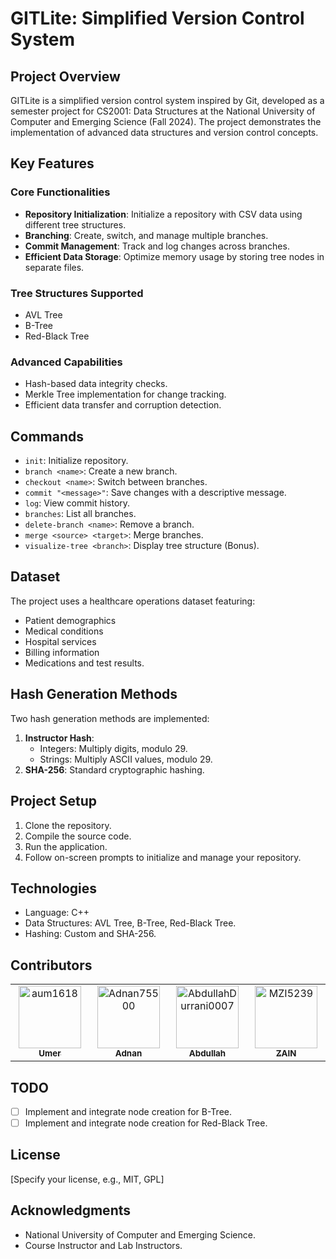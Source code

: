# GITLite: Simplified Version Control System

## Project Overview

GITLite is a simplified version control system inspired by Git, developed as a semester project for CS2001: Data Structures at the National University of Computer and Emerging Science (Fall 2024). The project demonstrates the implementation of advanced data structures and version control concepts.

## Key Features

### Core Functionalities
- **Repository Initialization**: Initialize a repository with CSV data using different tree structures.
- **Branching**: Create, switch, and manage multiple branches.
- **Commit Management**: Track and log changes across branches.
- **Efficient Data Storage**: Optimize memory usage by storing tree nodes in separate files.

### Tree Structures Supported
- AVL Tree
- B-Tree
- Red-Black Tree

### Advanced Capabilities
- Hash-based data integrity checks.
- Merkle Tree implementation for change tracking.
- Efficient data transfer and corruption detection.

## Commands

- `init`: Initialize repository.
- `branch <name>`: Create a new branch.
- `checkout <name>`: Switch between branches.
- `commit "<message>"`: Save changes with a descriptive message.
- `log`: View commit history.
- `branches`: List all branches.
- `delete-branch <name>`: Remove a branch.
- `merge <source> <target>`: Merge branches.
- `visualize-tree <branch>`: Display tree structure (Bonus).

## Dataset

The project uses a healthcare operations dataset featuring:
- Patient demographics
- Medical conditions
- Hospital services
- Billing information
- Medications and test results.

## Hash Generation Methods

Two hash generation methods are implemented:
1. **Instructor Hash**:
   - Integers: Multiply digits, modulo 29.
   - Strings: Multiply ASCII values, modulo 29.
2. **SHA-256**: Standard cryptographic hashing.

## Project Setup

1. Clone the repository.
2. Compile the source code.
3. Run the application.
4. Follow on-screen prompts to initialize and manage your repository.

## Technologies

- Language: C++
- Data Structures: AVL Tree, B-Tree, Red-Black Tree.
- Hashing: Custom and SHA-256.

## Contributors

<table>
  <tbody>
    <tr>
      <td align="center" valign="top" width="14.28%">
        <a href="https://github.com/aum1618">
          <img src="https://avatars.githubusercontent.com/u/109667306?v=4?s=100" width="100px;" alt="aum1618"/><br />
          <sub><b>Umer</b></sub>
        </a>
      </td>
      <td align="center" valign="top" width="14.28%">
        <a href="https://github.com/Adnan75500">
          <img src="https://avatars.githubusercontent.com/u/76838074?v=4?s=100" width="100px;" alt="Adnan75500"/><br />
          <sub><b>Adnan</b></sub>
        </a>
      </td>
      <td align="center" valign="top" width="14.28%">
        <a href="https://github.com/AbdullahDurrani0007">
          <img src="https://avatars.githubusercontent.com/u/147341390?v=4?s=100" width="100px;" alt="AbdullahDurrani0007"/><br />
          <sub><b>Abdullah</b></sub>
        </a>
      </td>
      <td align="center" valign="top" width="14.28%">
        <a href="https://github.com/MZI5239">
          <img src="https://avatars.githubusercontent.com/u/189113993?v=4?s=100" width="100px;" alt="MZI5239"/><br />
          <sub><b>ZAIN</b></sub>
        </a>
      </td>
    </tr>
  </tbody>
</table>


## TODO

  - [ ] Implement and integrate node creation for B-Tree.  
  - [ ] Implement and integrate node creation for Red-Black Tree.

## License

[Specify your license, e.g., MIT, GPL]

## Acknowledgments

- National University of Computer and Emerging Science.
- Course Instructor and Lab Instructors.

